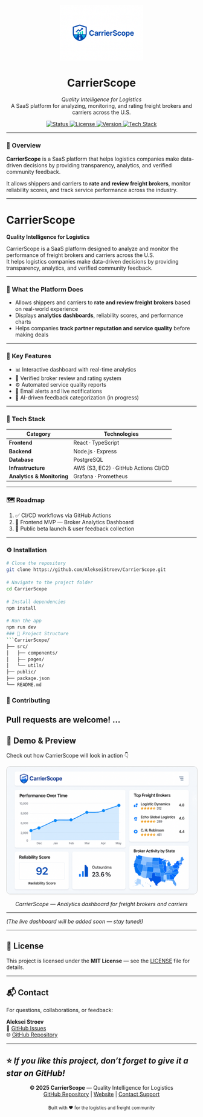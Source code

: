 <p align="center">
  <img src="./logo.png.PNG" alt="CarrierScope Logo" width="220">
</p>

<h1 align="center">CarrierScope</h1>

<p align="center">
  <em>Quality Intelligence for Logistics</em>  
  <br>
  A SaaS platform for analyzing, monitoring, and rating freight brokers and carriers across the U.S.  
</p>

<p align="center">
  <a href="https://img.shields.io/badge/status-active-brightgreen">
    <img src="https://img.shields.io/badge/status-active-brightgreen" alt="Status">
  </a>
  <a href="https://img.shields.io/badge/license-MIT-blue">
    <img src="https://img.shields.io/badge/license-MIT-blue" alt="License">
  </a>
  <a href="https://img.shields.io/badge/version-1.0.0-orange">
    <img src="https://img.shields.io/badge/version-1.0.0-orange" alt="Version">
  </a>
  <a href="https://img.shields.io/badge/stack-React%20|%20Node.js%20|%20PostgreSQL-lightgrey">
    <img src="https://img.shields.io/badge/stack-React%20|%20Node.js%20|%20PostgreSQL-lightgrey" alt="Tech Stack">
  </a>
</p>

---

### 🧭 Overview

**CarrierScope** is a SaaS platform that helps logistics companies make data-driven decisions by providing transparency, analytics, and verified community feedback.

It allows shippers and carriers to **rate and review freight brokers**, monitor reliability scores, and track service performance across the industry.

---

# CarrierScope  
**Quality Intelligence for Logistics**

CarrierScope is a SaaS platform designed to analyze and monitor the performance of freight brokers and carriers across the U.S.  
It helps logistics companies make data-driven decisions by providing transparency, analytics, and verified community feedback.

---

### 🚛 What the Platform Does

- Allows shippers and carriers to **rate and review freight brokers** based on real-world experience  
- Displays **analytics dashboards**, reliability scores, and performance charts  
- Helps companies **track partner reputation and service quality** before making deals

---

### 🧭 Key Features

- 📊 Interactive dashboard with real-time analytics  
- 📝 Verified broker review and rating system  
- ⚙️ Automated service quality reports  
- 🔔 Email alerts and live notifications  
- 💬 AI-driven feedback categorization (in progress)

---

### 🧩 Tech Stack

| Category | Technologies |
|-----------|---------------|
| **Frontend** | React · TypeScript |
| **Backend** | Node.js · Express |
| **Database** | PostgreSQL |
| **Infrastructure** | AWS (S3, EC2) · GitHub Actions CI/CD |
| **Analytics & Monitoring** | Grafana · Prometheus |

---

### 🗺 Roadmap

1. ✅ CI/CD workflows via GitHub Actions  
2. 🧩 Frontend MVP — Broker Analytics Dashboard  
3. 🚀 Public beta launch & user feedback collection  

---

### ⚙️ Installation

```bash
# Clone the repository
git clone https://github.com/AlekseiStroev/CarrierScope.git

# Navigate to the project folder
cd CarrierScope

# Install dependencies
npm install

# Run the app
npm run dev
### 🧱 Project Structure
```CarrierScope/
├── src/
│   ├── components/
│   ├── pages/
│   └── utils/
├── public/
├── package.json
└── README.md
```
### 🧠 Contributing
Pull requests are welcome! ...
---

## 📸 Demo & Preview

Check out how CarrierScope will look in action 👇

<p align="center">
  <img src="https://github.com/AlekseiStroev/CarrierScope/blob/main/22954BD2-9C06-40D2-A0FA-DE6B8CBC5DD5.png" alt="CarrierScope Dashboard Preview" width="800" style="border-radius:10px; border:1px solid #ccc;" />
</p>

<p align="center"><em>CarrierScope — Analytics dashboard for freight brokers and carriers</em></p>

---

*(The live dashboard will be added soon — stay tuned!)*

---

## 📄 License
This project is licensed under the **MIT License** — see the [LICENSE](LICENSE) file for details.

---

## 📬 Contact

For questions, collaborations, or feedback:

**Aleksei Stroev**  
📧 [GitHub Issues](https://github.com/AlekseiStroev/CarrierScope/issues)  
🌐 [GitHub Repository](https://github.com/AlekseiStroev/CarrierScope)

---

⭐ *If you like this project, don’t forget to give it a star on GitHub!*
---

<p align="center">
  <b>© 2025 CarrierScope</b> — Quality Intelligence for Logistics  
  <br>
  <a href="https://github.com/AlekseiStroev/CarrierScope">GitHub Repository</a> |
  <a href="#">Website</a> |
  <a href="mailto:support@carrierscope.io">Contact Support</a>
</p>

<p align="center">
  <sub>Built with ❤️ for the logistics and freight community</sub>
</p>
